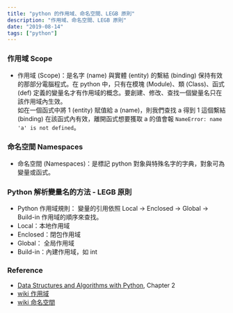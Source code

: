 ```yaml
---
title: "python 的作用域、命名空間、LEGB 原則"
description: "作用域、命名空間、LEGB 原則"
date: "2019-08-14"
tags: ["python"]
---
```


### 作用域 Scope

- 作用域 (Scope)：是名字 (name) 與實體 (entity) 的繫結 (binding) 保持有效的那部分電腦程式。在 python 中，只有在模塊 (Module)、類 (Class)、函式 (def) 定義的變量名才有作用域的概念。要創建、修改、查找一個變量名只在該作用域內生效。  
如在一個函式中將 1 (entity) 賦值給 a (name)，則我們查找 a 得到 1 這個繫結 (binding) 在該函式內有效，離開函式想要獲取 a 的值會報 `NameError: name 'a' is not defined`。

### 命名空間 Namespaces
- 命名空間 (Namespaces)：是標記 python 對象與特殊名字的字典，對象可為變量或函式。

### Python 解析變量名的方法 - LEGB 原則
- Python 作用域規則： 變量的引用依照 Local -> Enclosed -> Global -> Build-in 作用域的順序來查找。
- Local：本地作用域
- Enclosed：閉包作用域
- Global： 全局作用域
- Build-in：內建作用域，如 int


### Reference
- [Data Structures and Algorithms with Python](https://www.amazon.com/Structures-Algorithms-Undergraduate-Computer-Science/dp/3319130714), Chapter 2
- [wiki 作用域](https://zh.wikipedia.org/zh-tw/%E4%BD%9C%E7%94%A8%E5%9F%9F)
- [wiki 命名空間](https://zh.wikipedia.org/zh-tw/%E5%91%BD%E5%90%8D%E7%A9%BA%E9%97%B4)
